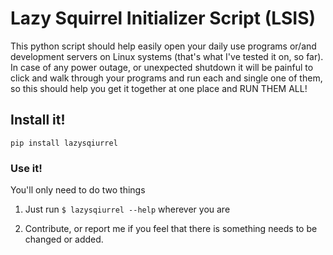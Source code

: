 # Lazy Squirrel Initializer Script (LSIS)

This python script should help easily open your daily use programs or/and development servers on Linux systems (that's what I've tested it on, so far). In case of any power outage, or unexpected shutdown it will be painful to click and walk through your programs and run each and single one of them, so this should help you get it together at one place and RUN THEM ALL!

## Install it!

`pip install lazysqiurrel`

### Use it!

You'll only need to do two things

1. Just run `$ lazysqiurrel --help` wherever you are

2. Contribute, or report me if you feel that there is something needs to be changed or added.



